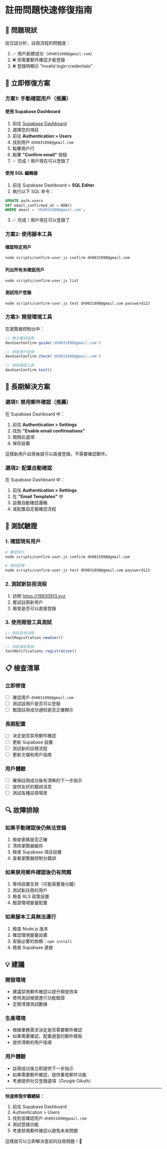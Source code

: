 # 註冊問題快速修復指南

## 🎯 問題現狀

從日誌分析，註冊流程的問題是：
1. ✅ 用戶創建成功（`dh0031898@gmail.com`）
2. ❌ 但需要郵件確認才能登錄
3. ❌ 登錄時顯示 "Invalid login credentials"

## 🔧 立即修復方案

### 方案1: 手動確認用戶（推薦）

#### 使用 Supabase Dashboard
1. 前往 [Supabase Dashboard](https://supabase.com/dashboard)
2. 選擇您的項目
3. 前往 **Authentication > Users**
4. 找到用戶 `dh0031898@gmail.com`
5. 點擊用戶行
6. 點擊 **"Confirm email"** 按鈕
7. ✅ 完成！用戶現在可以登錄了

#### 使用 SQL 編輯器
1. 前往 Supabase Dashboard > **SQL Editor**
2. 執行以下 SQL 命令：
```sql
UPDATE auth.users 
SET email_confirmed_at = NOW() 
WHERE email = 'dh0031898@gmail.com';
```
3. ✅ 完成！用戶現在可以登錄了

### 方案2: 使用腳本工具

#### 確認特定用戶
```bash
node scripts/confirm-user.js confirm dh0031898@gmail.com
```

#### 列出所有未確認用戶
```bash
node scripts/confirm-user.js list
```

#### 測試用戶登錄
```bash
node scripts/confirm-user.js test dh0031898@gmail.com password123
```

### 方案3: 開發環境工具

在瀏覽器控制台中：
```javascript
// 顯示確認指南
devUserConfirm.guide('dh0031898@gmail.com')

// 檢查用戶狀態
devUserConfirm.check('dh0031898@gmail.com')

// 測試確認工具
devUserConfirm.test()
```

## 🚀 長期解決方案

### 選項1: 禁用郵件確認（推薦）

在 Supabase Dashboard 中：
1. 前往 **Authentication > Settings**
2. 找到 **"Enable email confirmations"**
3. 關閉此選項
4. 保存設置

這樣新用戶註冊後就可以直接登錄，不需要確認郵件。

### 選項2: 配置自動確認

在 Supabase Dashboard 中：
1. 前往 **Authentication > Settings**
2. 在 **"Email Templates"** 中
3. 設置自動確認邏輯
4. 或配置自定義確認流程

## 🧪 測試驗證

### 1. 確認現有用戶
```bash
# 確認用戶
node scripts/confirm-user.js confirm dh0031898@gmail.com

# 測試登錄
node scripts/confirm-user.js test dh0031898@gmail.com password123
```

### 2. 測試新註冊流程
1. 訪問 https://19930913.xyz
2. 嘗試註冊新用戶
3. 檢查是否可以直接登錄

### 3. 使用開發工具測試
```javascript
// 測試註冊流程
testRegistration.newUser()

// 測試通知系統
testNotifications.registration()
```

## 📋 檢查清單

### 立即修復
- [ ] 確認用戶 `dh0031898@gmail.com`
- [ ] 測試該用戶是否可以登錄
- [ ] 驗證註冊成功通知是否正確顯示

### 長期配置
- [ ] 決定是否禁用郵件確認
- [ ] 更新 Supabase 設置
- [ ] 測試新的註冊流程
- [ ] 更新文檔和用戶指南

### 用戶體驗
- [ ] 確保註冊成功後有清晰的下一步指示
- [ ] 提供友好的錯誤消息
- [ ] 測試各種註冊場景

## 🔍 故障排除

### 如果手動確認後仍無法登錄
1. 檢查密碼是否正確
2. 清除瀏覽器緩存
3. 檢查 Supabase 項目設置
4. 查看瀏覽器控制台錯誤

### 如果禁用郵件確認後仍有問題
1. 等待設置生效（可能需要幾分鐘）
2. 測試新註冊的用戶
3. 檢查 RLS 政策設置
4. 驗證環境變量配置

### 如果腳本工具無法運行
1. 檢查 Node.js 版本
2. 確認環境變量設置
3. 安裝必要的依賴：`npm install`
4. 檢查 Supabase 連接

## 💡 建議

### 開發環境
- 建議禁用郵件確認以提升開發效率
- 使用測試帳號進行功能驗證
- 定期清理測試數據

### 生產環境
- 根據業務需求決定是否需要郵件確認
- 如果需要確認，配置適當的郵件模板
- 提供清晰的用戶指導

### 用戶體驗
- 註冊成功後立即提供下一步指示
- 如果需要郵件確認，提供重發郵件功能
- 考慮提供社交登錄選項（Google OAuth）

---

**快速修復步驟總結：**
1. 前往 Supabase Dashboard
2. Authentication > Users
3. 找到並確認用戶 `dh0031898@gmail.com`
4. 測試登錄功能
5. 考慮禁用郵件確認以避免未來問題

這樣就可以立即解決當前的註冊問題！🎉

